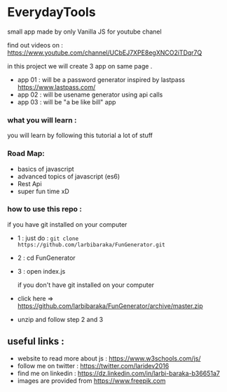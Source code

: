 # EverydayTools
small app made by only Vanilla JS for youtube chanel

find out videos on : <https://www.youtube.com/channel/UCbEJ7XPE8egXNCO2iTDqr7Q>

in this project we will create 3 app on same page .
* app 01 : will be a password generator inspired by lastpass <https://www.lastpass.com/>
* app 02 : will be usename generator using api calls 
* app 03 : will be "a be like bill" app 

### what you will learn : 
you will learn by following this tutorial a lot of stuff
### Road Map:
* basics of javascript 
* advanced topics of javascript (es6)
* Rest Api
* super fun time xD

### how to use this repo :
  if you have git installed on your computer  
- 1 : just do : `git clone https://github.com/larbibaraka/FunGenerator.git`
- 2 : cd FunGenerator
- 3 : open index.js

  if you don't have git installed on your computer 
- click here => <https://github.com/larbibaraka/FunGenerator/archive/master.zip> 
- unzip and follow step 2 and 3 

## useful links :
- website to read more about js : <https://www.w3schools.com/js/>
- follow me on twitter : <https://twitter.com/laridev2016>
- find me on linkedin  : <https://dz.linkedin.com/in/larbi-baraka-b36651a7>   
- images are provided from <https://www.freepik.com>

